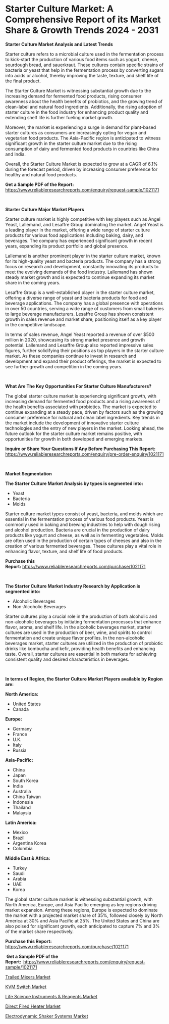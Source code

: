 <p><h1>Starter Culture Market: A Comprehensive Report of its Market Share & Growth Trends 2024 - 2031</h1></p><p><strong>Starter Culture Market Analysis and Latest Trends</strong></p>
<p><p>Starter culture refers to a microbial culture used in the fermentation process to kick-start the production of various food items such as yogurt, cheese, sourdough bread, and sauerkraut. These cultures contain specific strains of bacteria or yeast that help in the fermentation process by converting sugars into acids or alcohol, thereby improving the taste, texture, and shelf life of the final product.</p><p>The Starter Culture Market is witnessing substantial growth due to the increasing demand for fermented food products, rising consumer awareness about the health benefits of probiotics, and the growing trend of clean-label and natural food ingredients. Additionally, the rising adoption of starter culture in the food industry for enhancing product quality and extending shelf life is further fueling market growth.</p><p>Moreover, the market is experiencing a surge in demand for plant-based starter cultures as consumers are increasingly opting for vegan and vegetarian food products. The Asia-Pacific region is anticipated to witness significant growth in the starter culture market due to the rising consumption of dairy and fermented food products in countries like China and India.</p><p>Overall, the Starter Culture Market is expected to grow at a CAGR of 6.1% during the forecast period, driven by increasing consumer preference for healthy and natural food products.</p></p>
<p><strong>Get a Sample PDF of the Report:&nbsp;</strong> <a href="https://www.reliableresearchreports.com/enquiry/request-sample/1021171">https://www.reliableresearchreports.com/enquiry/request-sample/1021171</a></p>
<p>&nbsp;</p>
<p><strong>Starter Culture Major Market Players</strong></p>
<p><p>Starter culture market is highly competitive with key players such as Angel Yeast, Lallemand, and Lesaffre Group dominating the market. Angel Yeast is a leading player in the market, offering a wide range of starter culture products for various food applications including baking, dairy, and beverages. The company has experienced significant growth in recent years, expanding its product portfolio and global presence.</p><p>Lallemand is another prominent player in the starter culture market, known for its high-quality yeast and bacteria products. The company has a strong focus on research and development, constantly innovating its products to meet the evolving demands of the food industry. Lallemand has shown steady market growth and is expected to continue expanding its market share in the coming years.</p><p>Lesaffre Group is a well-established player in the starter culture market, offering a diverse range of yeast and bacteria products for food and beverage applications. The company has a global presence with operations in over 50 countries, serving a wide range of customers from small bakeries to large beverage manufacturers. Lesaffre Group has shown consistent growth in sales revenue and market share, positioning itself as a key player in the competitive landscape.</p><p>In terms of sales revenue, Angel Yeast reported a revenue of over $500 million in 2020, showcasing its strong market presence and growth potential. Lallemand and Lesaffre Group also reported impressive sales figures, further solidifying their positions as top players in the starter culture market. As these companies continue to invest in research and development and expand their product offerings, the market is expected to see further growth and competition in the coming years.</p></p>
<p>&nbsp;</p>
<p><strong>What Are The Key Opportunities For Starter Culture Manufacturers?</strong></p>
<p><p>The global starter culture market is experiencing significant growth, with increasing demand for fermented food products and a rising awareness of the health benefits associated with probiotics. The market is expected to continue expanding at a steady pace, driven by factors such as the growing consumer preference for natural and clean label ingredients. Key trends in the market include the development of innovative starter culture technologies and the entry of new players in the market. Looking ahead, the future outlook for the starter culture market remains positive, with opportunities for growth in both developed and emerging markets.</p></p>
<p><strong>Inquire or Share Your Questions If Any Before Purchasing This Report:</strong> <a href="https://www.reliableresearchreports.com/enquiry/pre-order-enquiry/1021171">https://www.reliableresearchreports.com/enquiry/pre-order-enquiry/1021171</a></p>
<p>&nbsp;</p>
<p><strong>Market Segmentation</strong></p>
<p><strong>The Starter Culture Market Analysis by types is segmented into:</strong></p>
<p><ul><li>Yeast</li><li>Bacteria</li><li>Molds</li></ul></p>
<p><p>Starter culture market types consist of yeast, bacteria, and molds which are essential in the fermentation process of various food products. Yeast is commonly used in baking and brewing industries to help with dough rising and alcohol production. Bacteria are crucial in the production of dairy products like yogurt and cheese, as well as in fermenting vegetables. Molds are often used in the production of certain types of cheeses and also in the creation of various fermented beverages. These cultures play a vital role in enhancing flavor, texture, and shelf life of food products.</p></p>
<p><strong>Purchase this Report:&nbsp;</strong><a href="https://www.reliableresearchreports.com/purchase/1021171">https://www.reliableresearchreports.com/purchase/1021171</a></p>
<p>&nbsp;</p>
<p><strong>The Starter Culture Market Industry Research by Application is segmented into:</strong></p>
<p><ul><li>Alcoholic Beverages</li><li>Non-Alcoholic Beverages</li></ul></p>
<p><p>Starter cultures play a crucial role in the production of both alcoholic and non-alcoholic beverages by initiating fermentation processes that enhance flavor, aroma, and shelf life. In the alcoholic beverages market, starter cultures are used in the production of beer, wine, and spirits to control fermentation and create unique flavor profiles. In the non-alcoholic beverages market, starter cultures are utilized in the production of probiotic drinks like kombucha and kefir, providing health benefits and enhancing taste. Overall, starter cultures are essential in both markets for achieving consistent quality and desired characteristics in beverages.</p></p>
<p>&nbsp;</p>
<p><strong>In terms of Region, the Starter Culture Market Players available by Region are:</strong></p>
<p>
    <p> <strong> North America: </strong>
        <ul>
            <li>United States</li>
            <li>Canada</li>
        </ul>
        </p> 
    <p> <strong> Europe: </strong>
        <ul>
            <li>Germany</li>
            <li>France</li>
            <li>U.K.</li>
            <li>Italy</li>
            <li>Russia</li>
        </ul>
        </p> 
    <p> <strong> Asia-Pacific: </strong>
        <ul>
            <li>China</li>
            <li>Japan</li>
            <li>South Korea</li>
            <li>India</li>
            <li>Australia</li>
            <li>China Taiwan</li>
            <li>Indonesia</li>
            <li>Thailand</li>
            <li>Malaysia</li>
        </ul>
        </p> 
    <p> <strong> Latin America: </strong>
        <ul>
            <li>Mexico</li>
            <li>Brazil</li>
            <li>Argentina Korea</li>
            <li>Colombia</li>
        </ul>
        </p> 
    <p> <strong> Middle East & Africa: </strong>
        <ul>
            <li>Turkey</li>
            <li>Saudi</li>
            <li>Arabia</li>
            <li>UAE</li>
            <li>Korea</li>
        </ul>
    </p>
    </p>
<p><p>The global starter culture market is witnessing substantial growth, with North America, Europe, and Asia Pacific emerging as key regions driving market expansion. Among these regions, Europe is expected to dominate the market with a projected market share of 35%, followed closely by North America at 30% and Asia Pacific at 25%. The United States and China are also poised for significant growth, each anticipated to capture 7% and 3% of the market share respectively.</p></p>
<p><strong>Purchase this Report: </strong><a href="https://www.reliableresearchreports.com/purchase/1021171">https://www.reliableresearchreports.com/purchase/1021171</a></p>
<p>&nbsp;<strong>Get a Sample PDF of the Report:&nbsp;&nbsp;</strong><a href="https://www.reliableresearchreports.com/enquiry/request-sample/1021171">https://www.reliableresearchreports.com/enquiry/request-sample/1021171</a></p>
<p><strong></strong></p>
<p><p><a href="https://medium.com/@jamesday5g/trailed-mixers-market-trends-and-market-analysis-forecasted-for-period-2024-2031-9ee835d37c58">Trailed Mixers Market</a></p><p><a href="https://github.com/CliffMedina6/Market-Research-Report-List-3/blob/main/kvm-switch-market.md">KVM Switch Market</a></p><p><a href="https://github.com/provorikovar/Market-Research-Report-List-3/blob/main/life-science-instruments-reagents-market.md">Life Science Instruments & Reagents Market</a></p><p><a href="https://medium.com/@jamesday5g/direct-fired-heater-market-the-key-to-successful-business-strategy-forecast-till-2031-77db660f8b9e">Direct Fired Heater Market</a></p><p><a href="https://medium.com/@jamesday5g/electrodynamic-shaker-systems-market-exploring-market-share-market-trends-and-future-growth-3e568bcd94e5">Electrodynamic Shaker Systems Market</a></p></p>